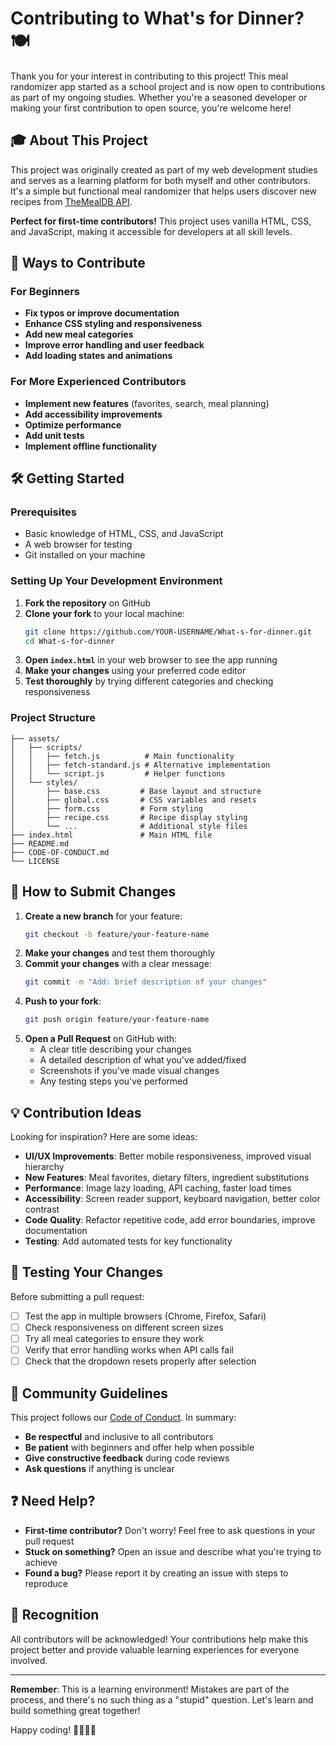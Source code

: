 # Contributing to What's for Dinner? 🍽️

Thank you for your interest in contributing to this project! This meal randomizer app started as a school project and is now open to contributions as part of my ongoing studies. Whether you're a seasoned developer or making your first contribution to open source, you're welcome here!

## 🎓 About This Project

This project was originally created as part of my web development studies and serves as a learning platform for both myself and other contributors. It's a simple but functional meal randomizer that helps users discover new recipes from [TheMealDB API](https://www.themealdb.com/).

**Perfect for first-time contributors!** This project uses vanilla HTML, CSS, and JavaScript, making it accessible for developers at all skill levels.

## 🚀 Ways to Contribute

### For Beginners
- **Fix typos or improve documentation**
- **Enhance CSS styling and responsiveness**
- **Add new meal categories**
- **Improve error handling and user feedback**
- **Add loading states and animations**

### For More Experienced Contributors
- **Implement new features** (favorites, search, meal planning)
- **Add accessibility improvements**
- **Optimize performance**
- **Add unit tests**
- **Implement offline functionality**

## 🛠️ Getting Started

### Prerequisites
- Basic knowledge of HTML, CSS, and JavaScript
- A web browser for testing
- Git installed on your machine

### Setting Up Your Development Environment

1. **Fork the repository** on GitHub
2. **Clone your fork** to your local machine:
   ```bash
   git clone https://github.com/YOUR-USERNAME/What-s-for-dinner.git
   cd What-s-for-dinner
   ```
3. **Open `index.html`** in your web browser to see the app running
4. **Make your changes** using your preferred code editor
5. **Test thoroughly** by trying different categories and checking responsiveness

### Project Structure
```
├── assets/
│   ├── scripts/
│   │   ├── fetch.js          # Main functionality
│   │   ├── fetch-standard.js # Alternative implementation
│   │   └── script.js         # Helper functions
│   └── styles/
│       ├── base.css         # Base layout and structure
│       ├── global.css       # CSS variables and resets
│       ├── form.css         # Form styling
│       ├── recipe.css       # Recipe display styling
│       └── ...              # Additional style files
├── index.html               # Main HTML file
├── README.md
├── CODE-OF-CONDUCT.md
└── LICENSE
```

## 📝 How to Submit Changes

1. **Create a new branch** for your feature:
   ```bash
   git checkout -b feature/your-feature-name
   ```
2. **Make your changes** and test them thoroughly
3. **Commit your changes** with a clear message:
   ```bash
   git commit -m "Add: brief description of your changes"
   ```
4. **Push to your fork**:
   ```bash
   git push origin feature/your-feature-name
   ```
5. **Open a Pull Request** on GitHub with:
   - A clear title describing your changes
   - A detailed description of what you've added/fixed
   - Screenshots if you've made visual changes
   - Any testing steps you've performed

## 💡 Contribution Ideas

Looking for inspiration? Here are some ideas:

- **UI/UX Improvements**: Better mobile responsiveness, improved visual hierarchy
- **New Features**: Meal favorites, dietary filters, ingredient substitutions
- **Performance**: Image lazy loading, API caching, faster load times
- **Accessibility**: Screen reader support, keyboard navigation, better color contrast
- **Code Quality**: Refactor repetitive code, add error boundaries, improve documentation
- **Testing**: Add automated tests for key functionality

## 🧪 Testing Your Changes

Before submitting a pull request:

- [ ] Test the app in multiple browsers (Chrome, Firefox, Safari)
- [ ] Check responsiveness on different screen sizes
- [ ] Try all meal categories to ensure they work
- [ ] Verify that error handling works when API calls fail
- [ ] Check that the dropdown resets properly after selection

## 🤝 Community Guidelines

This project follows our [Code of Conduct](CODE-OF-CONDUCT.md). In summary:

- **Be respectful** and inclusive to all contributors
- **Be patient** with beginners and offer help when possible
- **Give constructive feedback** during code reviews
- **Ask questions** if anything is unclear

## ❓ Need Help?

- **First-time contributor?** Don't worry! Feel free to ask questions in your pull request
- **Stuck on something?** Open an issue and describe what you're trying to achieve
- **Found a bug?** Please report it by creating an issue with steps to reproduce

## 🎉 Recognition

All contributors will be acknowledged! Your contributions help make this project better and provide valuable learning experiences for everyone involved.

---

**Remember**: This is a learning environment! Mistakes are part of the process, and there's no such thing as a "stupid" question. Let's learn and build something great together! 

Happy coding! 👨‍💻👩‍💻
